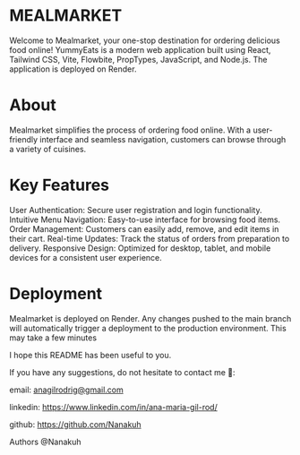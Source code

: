 # MEALMARKET

Welcome to Mealmarket, your one-stop destination for ordering delicious food online! YummyEats is a modern web application built using React, Tailwind CSS, Vite, Flowbite, PropTypes, JavaScript, and Node.js. The application is deployed on Render.

# About
Mealmarket simplifies the process of ordering food online. With a user-friendly interface and seamless navigation, customers can browse through a variety of cuisines.

# Key Features
User Authentication: Secure user registration and login functionality.
Intuitive Menu Navigation: Easy-to-use interface for browsing food items.
Order Management: Customers can easily add, remove, and edit items in their cart.
Real-time Updates: Track the status of orders from preparation to delivery.
Responsive Design: Optimized for desktop, tablet, and mobile devices for a consistent user experience.

# Deployment
Mealmarket is deployed on Render. Any changes pushed to the main branch will automatically trigger a deployment to the production environment. This may take a few minutes

I hope this README has been useful to you.

If you have any suggestions, do not hesitate to contact me 🙂:

email: anagilrodrig@gmail.com

linkedin: https://www.linkedin.com/in/ana-maria-gil-rod/

github: https://github.com/Nanakuh

Authors @Nanakuh
